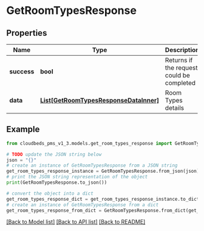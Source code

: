 # GetRoomTypesResponse


## Properties

Name | Type | Description | Notes
------------ | ------------- | ------------- | -------------
**success** | **bool** | Returns if the request could be completed | [optional] 
**data** | [**List[GetRoomTypesResponseDataInner]**](GetRoomTypesResponseDataInner.md) | Room Types details | [optional] 

## Example

```python
from cloudbeds_pms_v1_3.models.get_room_types_response import GetRoomTypesResponse

# TODO update the JSON string below
json = "{}"
# create an instance of GetRoomTypesResponse from a JSON string
get_room_types_response_instance = GetRoomTypesResponse.from_json(json)
# print the JSON string representation of the object
print(GetRoomTypesResponse.to_json())

# convert the object into a dict
get_room_types_response_dict = get_room_types_response_instance.to_dict()
# create an instance of GetRoomTypesResponse from a dict
get_room_types_response_from_dict = GetRoomTypesResponse.from_dict(get_room_types_response_dict)
```
[[Back to Model list]](../README.md#documentation-for-models) [[Back to API list]](../README.md#documentation-for-api-endpoints) [[Back to README]](../README.md)


